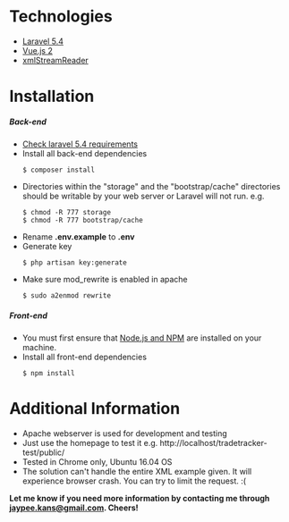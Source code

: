 # Technologies
- [Laravel 5.4](https://laravel.com/docs/5.4)
- [Vue.js 2](https://vuejs.org/v2/guide/)
- [xmlStreamReader](https://github.com/hobnob/xmlStreamReader)

# Installation

##### Back-end
- [Check laravel 5.4 requirements](https://laravel.com/docs/5.4/installation#installation)
- Install all back-end dependencies
    ```
    $ composer install
    ```
- Directories within the "storage" and the "bootstrap/cache" directories should be writable by your web server or Laravel will not run. e.g.
    ```
    $ chmod -R 777 storage
    $ chmod -R 777 bootstrap/cache
    ```
- Rename **.env.example** to **.env**
- Generate key
    ```
    $ php artisan key:generate
    ```
- Make sure mod_rewrite is enabled in apache
    ```
    $ sudo a2enmod rewrite
    ```

##### Front-end
- You must first ensure that [Node.js and NPM](https://www.npmjs.com/get-npm) are installed on your machine.
- Install all front-end dependencies
    ```
    $ npm install
    ```

# Additional Information
- Apache webserver is used for development and testing
- Just use the homepage to test it e.g. http://localhost/tradetracker-test/public/
- Tested in Chrome only, Ubuntu 16.04 OS
- The solution can't handle the entire XML example given. It will experience browser crash. You can try to limit the request. :(

**Let me know if you need more information by contacting me through jaypee.kans@gmail.com. Cheers!**
